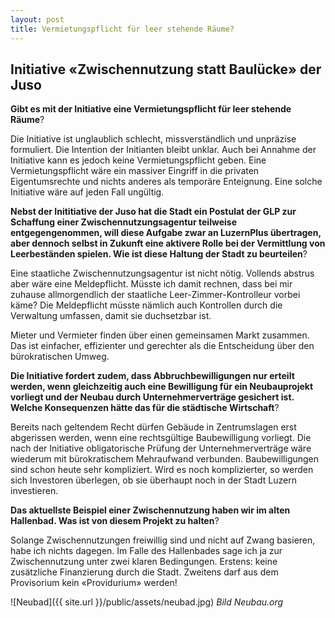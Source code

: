 ```yaml
---
layout: post
title: Vermietungspflicht für leer stehende Räume?
---
```


## Initiative «Zwischennutzung statt Baulücke» der Juso

**Gibt es mit der Initiative eine Vermietungspflicht für leer stehende Räume**?

Die Initiative ist unglaublich schlecht, missverständlich und unpräzise formuliert. Die Intention der Initianten bleibt unklar. Auch bei Annahme der Initiative kann es jedoch keine Vermietungspflicht geben. Eine Vermietungspflicht wäre ein massiver Eingriff in die privaten Eigentumsrechte und nichts anderes als temporäre Enteignung. Eine solche Initiative wäre auf jeden Fall ungültig.

**Nebst der Inititiative der Juso hat die Stadt ein Postulat der GLP zur Schaffung einer Zwischennutzungsagentur teilweise entgegengenommen, will diese Aufgabe zwar an LuzernPlus übertragen, aber dennoch selbst in Zukunft eine aktivere Rolle bei der Vermittlung von Leerbeständen spielen. Wie ist diese Haltung der Stadt zu beurteilen**?

Eine staatliche Zwischennutzungsagentur ist nicht nötig. Vollends abstrus aber wäre eine Meldepflicht. Müsste ich damit rechnen, dass bei mir zuhause allmorgendlich der staatliche Leer-Zimmer-Kontrolleur vorbei käme? Die Meldepflicht müsste nämlich auch Kontrollen durch die Verwaltung umfassen, damit sie duchsetzbar ist.

Mieter und Vermieter finden über einen gemeinsamen Markt zusammen. Das ist einfacher, effizienter und gerechter als die Entscheidung über den bürokratischen Umweg.

**Die Initiative fordert zudem, dass Abbruchbewilligungen nur erteilt werden, wenn gleichzeitig auch eine Bewilligung für ein Neubauprojekt vorliegt und der Neubau durch Unternehmerverträge gesichert ist. Welche Konsequenzen hätte das für die städtische Wirtschaft**?

Bereits nach geltendem Recht dürfen Gebäude in Zentrumslagen erst abgerissen werden, wenn eine rechtsgültige Baubewilligung vorliegt. Die nach der Initiative obligatorische Prüfung der Unternehmerverträge wäre wiederum mit bürokratischem Mehraufwand verbunden. Baubewilligungen sind schon heute sehr kompliziert. Wird es noch komplizierter, so werden sich Investoren überlegen, ob sie überhaupt noch in der Stadt Luzern investieren.

**Das aktuellste Beispiel einer Zwischennutzung haben wir im alten Hallenbad. Was ist von diesem Projekt zu halten**?

Solange Zwischennutzungen freiwillig sind und nicht auf Zwang basieren, habe ich nichts dagegen. Im Falle des Hallenbades sage ich ja zur Zwischennutzung unter zwei klaren Bedingungen. Erstens: keine zusätzliche Finanzierung durch die Stadt. Zweitens darf aus dem Provisorium kein «Providurium» werden!

![Neubad]({{ site.url }}/public/assets/neubad.jpg)
*Bild Neubau.org*
